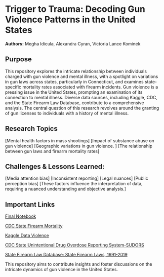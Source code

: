 # Trigger to Trauma: Decoding Gun Violence Patterns in the United States

**Authors:** Megha Idicula, Alexandra Cyran, Victoria Lance Kominek

## Purpose
This repository explores the intricate relationship between individuals charged with gun violence and mental illness, with a spotlight on variations in gun laws across states, particularly in Connecticut, and examines state-specific mortality rates associated with firearm incidents. Gun violence is a pressing issue in the United States, prompting an examination of its connection to mental illness. Diverse data sources, including Kaggle, CDC, and the State Firearm Law Database, contribute to a comprehensive analysis. The central question of this research revolves around the granting of gun licenses to individuals with a history of mental illness. 

## Research Topics
[Mental health factors in mass shootings]
[Impact of substance abuse on gun violence]
[Geographic variations in gun violence. ]
[The relationship between gun laws and firearm mortality rates]


## Challenges & Lessons Learned:
[Media attention bias]
[Inconsistent reporting] 
[Legal nuances]
[Public perception bias] 
[These factors influence the interpretation of data, requiring a nuanced understanding and objective analysis.]


## Important Links
[Final Notebook](https://github.com/alexandracyran/Fall-2023-Gun-Violence/blob/main/Final_Gun_Violence_Notebook.ipynb)

[CDC State Firearm Mortality](https://www.cdc.gov/nchs/pressroom/sosmap/firearm_mortality/firearm.htm)

[Kaggle Data Violence](https://www.kaggle.com/datasets/nidzsharma/us-mass-shootings-19822023/data)

[CDC State Unintentional Drug Overdose Reporting System-SUDORS](https://www.cdc.gov/drugoverdose/fatal/dashboard/index.html#)

[State Firearm Law Database: State Firearm Laws, 1991-2019](https://www.icpsr.umich.edu/web/NACJD/studies/37363/versions/V1)


This repository aims to contribute insights and foster discussions on the intricate dynamics of gun violence in the United States.

